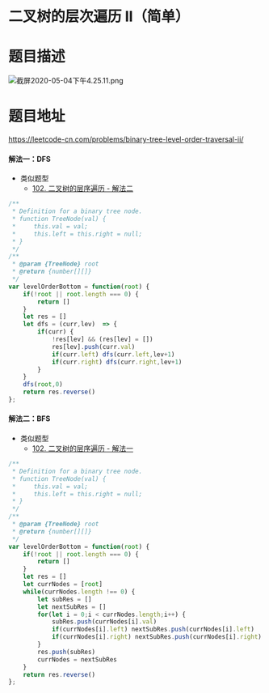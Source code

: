 # 二叉树的层次遍历 II（简单）
# 题目描述
![截屏2020-05-04下午4.25.11.png](https://pic.leetcode-cn.com/f1c147703cade78c0c7c6c34ddb1d5470abbac584ec00b9199a86dcf7ac05915-%E6%88%AA%E5%B1%8F2020-05-04%E4%B8%8B%E5%8D%884.25.11.png)
# 题目地址
<https://leetcode-cn.com/problems/binary-tree-level-order-traversal-ii/>
#### 解法一：DFS
+ 类似题型
  + [102. 二叉树的层序遍历 - 解法二](https://leetcode-cn.com/problems/binary-tree-level-order-traversal/solution/102-er-cha-shu-de-ceng-ci-bian-li-by-alexer-660/)
```javascript
/**
 * Definition for a binary tree node.
 * function TreeNode(val) {
 *     this.val = val;
 *     this.left = this.right = null;
 * }
 */
/**
 * @param {TreeNode} root
 * @return {number[][]}
 */
var levelOrderBottom = function(root) {
    if(!root || root.length === 0) {
        return []
    }
    let res = []
    let dfs = (curr,lev)  => {
        if(curr) {
            !res[lev] && (res[lev] = [])
            res[lev].push(curr.val)
            if(curr.left) dfs(curr.left,lev+1)
            if(curr.right) dfs(curr.right,lev+1)
        }
    }
    dfs(root,0)
    return res.reverse()
};
```
#### 解法二：BFS
+ 类似题型
  + [102. 二叉树的层序遍历 - 解法一](https://leetcode-cn.com/problems/binary-tree-level-order-traversal/solution/102-er-cha-shu-de-ceng-ci-bian-li-by-alexer-660/)
```javascript
/**
 * Definition for a binary tree node.
 * function TreeNode(val) {
 *     this.val = val;
 *     this.left = this.right = null;
 * }
 */
/**
 * @param {TreeNode} root
 * @return {number[][]}
 */
var levelOrderBottom = function(root) {
    if(!root || root.length === 0) {
        return []
    }
    let res = []
    let currNodes = [root]
    while(currNodes.length !== 0) {
        let subRes = []
        let nextSubRes = []
        for(let i = 0;i < currNodes.length;i++) {
            subRes.push(currNodes[i].val)
            if(currNodes[i].left) nextSubRes.push(currNodes[i].left)
            if(currNodes[i].right) nextSubRes.push(currNodes[i].right)
        }
        res.push(subRes)
        currNodes = nextSubRes
    }
    return res.reverse()
};
```